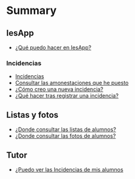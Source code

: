 # Summary

<!--
## Bases

* [Introduction](README.md)
-->
## IesApp
* [¿Qué puedo hacer en IesApp? ](iesapp.md)

### Incidencias
* [Incidencias](incidencias01.md)
* [Consultar las amonestaciones que he puesto](incidencias01.html#lista)
* [¿Cómo creo una nueva incidencia?](incidencias01.html#nueva)
* [¿Qué hacer tras registrar una incidencia?](incidencias02.md)

## Listas y fotos

- [¿Donde consultar las listas de alumnos?](listas01.md)
- [¿Donde consultar las fotos de alumnos?](listas02.md)

## Tutor

<!--
- ¿Cómo puedo consultar los datos de mis alumnos?
- ¿Puedo imprimir el F-00049 de mi grupo?
-->
- [¿Puedo ver las Incidencias de mis alumnos](incidencias03.md)
